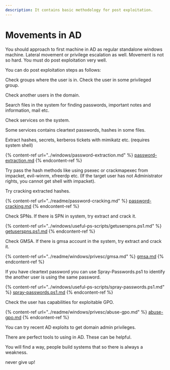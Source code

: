```yaml
---
description: It contains basic methodology for post exploitation.
---
```


# Movements in AD

You should approach to first machine in AD as regular standalone windows machine. Lateral movement or privilege escalation as well. Movement is not so hard. You must do post exploitation very well.

You can do post exploitation steps as follows:

Check groups where the user is in. Check the user in some privileged group.

Check another users in the domain.

Search files in the system for finding passwords, important notes and information, mail etc.

Check services on the system.

Some services contains cleartext passwords, hashes in some files.

Extract hashes, secrets, kerberos tickets with mimikatz etc. (requires system shell)

{% content-ref url="../windows/password-extraction.md" %}
[password-extraction.md](../windows/password-extraction.md)
{% endcontent-ref %}

Try pass the hash methods like using psexec or crackmapexec from impacket, evil-winrm, xfreerdp etc. (If the target user has not Administrator rights, you cannot get shell with impacket).

Try cracking extracted hashes.

{% content-ref url="../readme/password-cracking.md" %}
[password-cracking.md](../readme/password-cracking.md)
{% endcontent-ref %}

Check SPNs. If there is SPN in system, try extract and crack it.

{% content-ref url="../windows/useful-ps-scripts/getuserspns.ps1.md" %}
[getuserspns.ps1.md](../windows/useful-ps-scripts/getuserspns.ps1.md)
{% endcontent-ref %}

Check GMSA. If there is gmsa account in the system, try extract and crack it.

{% content-ref url="../readme/windows/privesc/gmsa.md" %}
[gmsa.md](../readme/windows/privesc/gmsa.md)
{% endcontent-ref %}

If you have cleartext password you can use Spray-Passwords.ps1 to identify the another user is using the same password.

{% content-ref url="../windows/useful-ps-scripts/spray-passwords.ps1.md" %}
[spray-passwords.ps1.md](../windows/useful-ps-scripts/spray-passwords.ps1.md)
{% endcontent-ref %}

Check the user has capabilities for exploitable GPO.

{% content-ref url="../readme/windows/privesc/abuse-gpo.md" %}
[abuse-gpo.md](../readme/windows/privesc/abuse-gpo.md)
{% endcontent-ref %}

You can try recent AD exploits to get domain admin privileges.



There are perfect tools to using in AD. These can be helpful.

You will find a way, people build systems that so there is always a weakness.



never give up!
